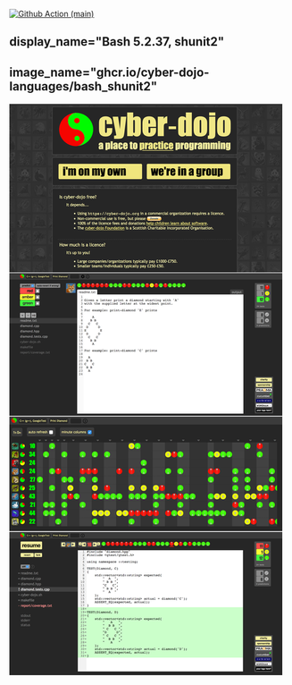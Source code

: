 [![Github Action (main)](https://github.com/cyber-dojo-languages/bash-shunit2/actions/workflows/main.yml/badge.svg)](https://github.com/cyber-dojo-languages/bash-shunit2/actions)

## display_name="Bash 5.2.37, shunit2"
## image_name="ghcr.io/cyber-dojo-languages/bash_shunit2"

![cyber-dojo.org home page](https://github.com/cyber-dojo/cyber-dojo/blob/master/shared/home_page_snapshot.png)